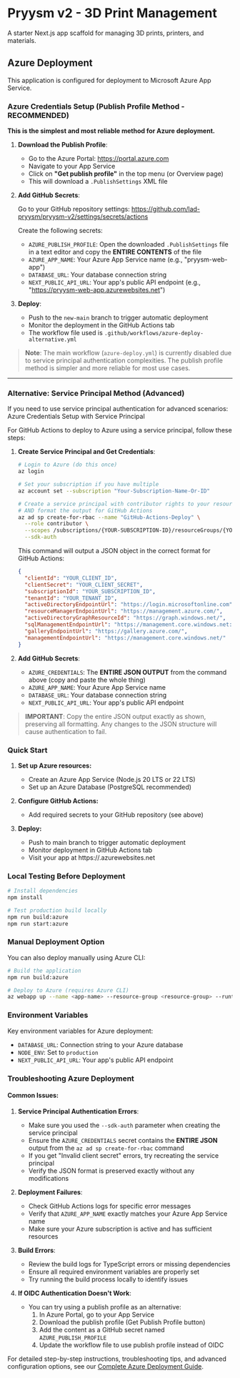 # Pryysm v2 - 3D Print Management

A starter Next.js app scaffold for managing 3D prints, printers, and materials.

## Azure Deployment

This application is configured for deployment to Microsoft Azure App Service.

### Azure Credentials Setup (Publish Profile Method - RECOMMENDED)

**This is the simplest and most reliable method for Azure deployment.**

1. **Download the Publish Profile**:
   - Go to the Azure Portal: https://portal.azure.com
   - Navigate to your App Service
   - Click on **"Get publish profile"** in the top menu (or Overview page)
   - This will download a `.PublishSettings` XML file

2. **Add GitHub Secrets**:
   
   Go to your GitHub repository settings: https://github.com/lad-pryysm/pryysm-v2/settings/secrets/actions

   Create the following secrets:
   - `AZURE_PUBLISH_PROFILE`: Open the downloaded `.PublishSettings` file in a text editor and copy the **ENTIRE CONTENTS** of the file
   - `AZURE_APP_NAME`: Your Azure App Service name (e.g., "pryysm-web-app")
   - `DATABASE_URL`: Your database connection string
   - `NEXT_PUBLIC_API_URL`: Your app's public API endpoint (e.g., "https://pryysm-web-app.azurewebsites.net")

3. **Deploy**:
   - Push to the `new-main` branch to trigger automatic deployment
   - Monitor the deployment in the GitHub Actions tab
   - The workflow file used is `.github/workflows/azure-deploy-alternative.yml`

> **Note**: The main workflow (`azure-deploy.yml`) is currently disabled due to service principal authentication complexities. The publish profile method is simpler and more reliable for most use cases.

---

### Alternative: Service Principal Method (Advanced)

If you need to use service principal authentication for advanced scenarios: Azure Credentials Setup with Service Principal

For GitHub Actions to deploy to Azure using a service principal, follow these steps:

1. **Create Service Principal and Get Credentials**:

   ```bash
   # Login to Azure (do this once)
   az login
   
   # Set your subscription if you have multiple
   az account set --subscription "Your-Subscription-Name-Or-ID"
   
   # Create a service principal with contributor rights to your resource group
   # AND format the output for GitHub Actions
   az ad sp create-for-rbac --name "GitHub-Actions-Deploy" \
     --role contributor \
     --scopes /subscriptions/{YOUR-SUBSCRIPTION-ID}/resourceGroups/{YOUR-RESOURCE-GROUP} \
     --sdk-auth
   ```

   This command will output a JSON object in the correct format for GitHub Actions:
   ```json
   {
     "clientId": "YOUR_CLIENT_ID",
     "clientSecret": "YOUR_CLIENT_SECRET",
     "subscriptionId": "YOUR_SUBSCRIPTION_ID",
     "tenantId": "YOUR_TENANT_ID",
     "activeDirectoryEndpointUrl": "https://login.microsoftonline.com",
     "resourceManagerEndpointUrl": "https://management.azure.com/",
     "activeDirectoryGraphResourceId": "https://graph.windows.net/",
     "sqlManagementEndpointUrl": "https://management.core.windows.net:8443/",
     "galleryEndpointUrl": "https://gallery.azure.com/",
     "managementEndpointUrl": "https://management.core.windows.net/"
   }
   ```

2. **Add GitHub Secrets**:
   - `AZURE_CREDENTIALS`: The **ENTIRE JSON OUTPUT** from the command above (copy and paste the whole thing)
   - `AZURE_APP_NAME`: Your Azure App Service name
   - `DATABASE_URL`: Your database connection string
   - `NEXT_PUBLIC_API_URL`: Your app's public API endpoint

> **IMPORTANT**: Copy the entire JSON output exactly as shown, preserving all formatting. Any changes to the JSON structure will cause authentication to fail.

### Quick Start

1. **Set up Azure resources:**
   - Create an Azure App Service (Node.js 20 LTS or 22 LTS)
   - Set up an Azure Database (PostgreSQL recommended)

2. **Configure GitHub Actions:**
   - Add required secrets to your GitHub repository (see above)

3. **Deploy:**
   - Push to main branch to trigger automatic deployment
   - Monitor deployment in GitHub Actions tab
   - Visit your app at https://<your-app-name>.azurewebsites.net

### Local Testing Before Deployment

```bash
# Install dependencies
npm install

# Test production build locally
npm run build:azure
npm run start:azure
```

### Manual Deployment Option

You can also deploy manually using Azure CLI:

```bash
# Build the application
npm run build:azure

# Deploy to Azure (requires Azure CLI)
az webapp up --name <app-name> --resource-group <resource-group> --runtime "NODE|18-lts"
```

### Environment Variables

Key environment variables for Azure deployment:
- `DATABASE_URL`: Connection string to your Azure database
- `NODE_ENV`: Set to `production`
- `NEXT_PUBLIC_API_URL`: Your app's public API endpoint

### Troubleshooting Azure Deployment

#### Common Issues:

1. **Service Principal Authentication Errors**:
   - Make sure you used the `--sdk-auth` parameter when creating the service principal
   - Ensure the `AZURE_CREDENTIALS` secret contains the **ENTIRE JSON** output from the `az ad sp create-for-rbac` command
   - If you get "Invalid client secret" errors, try recreating the service principal
   - Verify the JSON format is preserved exactly without any modifications

2. **Deployment Failures**:
   - Check GitHub Actions logs for specific error messages
   - Verify that `AZURE_APP_NAME` exactly matches your Azure App Service name
   - Make sure your Azure subscription is active and has sufficient resources

3. **Build Errors**:
   - Review the build logs for TypeScript errors or missing dependencies
   - Ensure all required environment variables are properly set
   - Try running the build process locally to identify issues

4. **If OIDC Authentication Doesn't Work**:
   - You can try using a publish profile as an alternative:
     1. In Azure Portal, go to your App Service
     2. Download the publish profile (Get Publish Profile button)
     3. Add the content as a GitHub secret named `AZURE_PUBLISH_PROFILE`
     4. Update the workflow file to use publish profile instead of OIDC

For detailed step-by-step instructions, troubleshooting tips, and advanced configuration options, see our [Complete Azure Deployment Guide](./docs/azure-deployment-guide.md).
